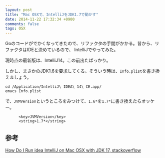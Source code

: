 ```yaml
---
layout: post
title: "Mac OSXで、IntelliJをJDK1.7で動かす"
date: 2014-11-22 17:32:34 +0900
comments: false
tags: OSX
---
```


Goのコードがでかくなってきたので、リファクタの手間がかかる。昔から、リファクタはIDEと決めているので、
IntelliJでやってみた。

現時点の最新版は、IntelliJ14。この前出たばっかり。

しかし、まさかのJDK1.6を要求してくる。そういう時は、`Info.plist`を書き換えましょう。

```
cd /Application/IntelliJ\ IDEA\ 14\ CE.app/
emacs Info.plist
```

で、`JVMVersion`というところをみつけて、`1.6*`を`1.7*`に書き換えたらオッケー。
```
      <key>JVMVersion</key>
      <string>1.7*</string>
```

## 参考

[How Do I Run idea IntelliJ on Mac OSX with JDK 17, stackoverflow](http://stackoverflow.com/questions/13019199/how-do-i-run-idea-intellij-on-mac-os-x-with-jdk-7)
